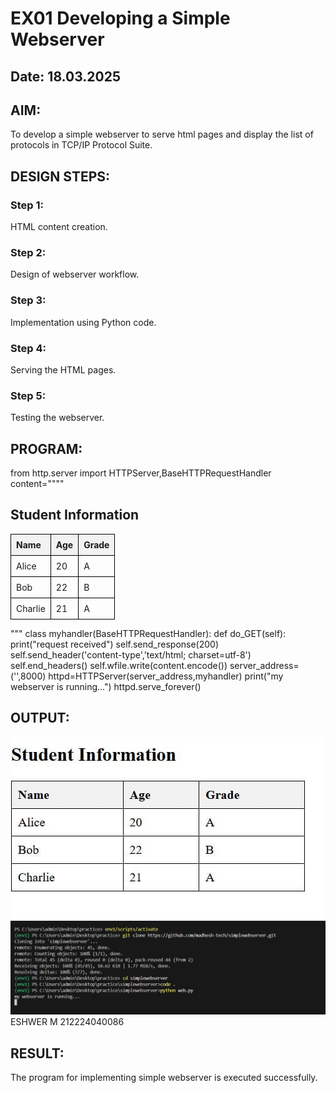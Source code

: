 # EX01 Developing a Simple Webserver
## Date: 18.03.2025

## AIM:
To develop a simple webserver to serve html pages and display the list of protocols in TCP/IP Protocol Suite.


## DESIGN STEPS:
### Step 1: 
HTML content creation.

### Step 2:
Design of webserver workflow.

### Step 3:
Implementation using Python code.

### Step 4:
Serving the HTML pages.

### Step 5:
Testing the webserver.

## PROGRAM:
from http.server import HTTPServer,BaseHTTPRequestHandler
content="""" 
<!DOCTYPE html>
<html>
<head>
    <title>Simple Table</title>
    <style>
        table {
            width: 50%;
            border-collapse: collapse;
        }
        th, td {
            border: 1px solid black;
            padding: 8px;
            text-align: left;
        }
        th {
            background-color: #f2f2f2;
        }
    </style>
</head>
<body>
    <h2>Student Information</h2>
    <table>
        <tr>
            <th>Name</th>
            <th>Age</th>
            <th>Grade</th>
        </tr>
        <tr>
            <td>Alice</td>
            <td>20</td>
            <td>A</td>
        </tr>
        <tr>
            <td>Bob</td>
            <td>22</td>
            <td>B</td>
        </tr>
        <tr>
            <td>Charlie</td>
            <td>21</td>
            <td>A</td>
        </tr>
    </table>
</body>
</html>
"""
class myhandler(BaseHTTPRequestHandler):
    def do_GET(self):
        print("request received")
        self.send_response(200)
        self.send_header('content-type','text/html; charset=utf-8')
        self.end_headers()
        self.wfile.write(content.encode())
server_address=('',8000)
httpd=HTTPServer(server_address,myhandler)
print("my webserver is running...")
httpd.serve_forever()

## OUTPUT:

![alt text](<WhatsApp Image 2025-03-18 at 21.29.40_76b7f9f3.jpg>)
![alt text](<WhatsApp Image 2025-03-18 at 21.29.48_49193014.jpg>)
ESHWER M 212224040086
## RESULT:
The program for implementing simple webserver is executed successfully.
